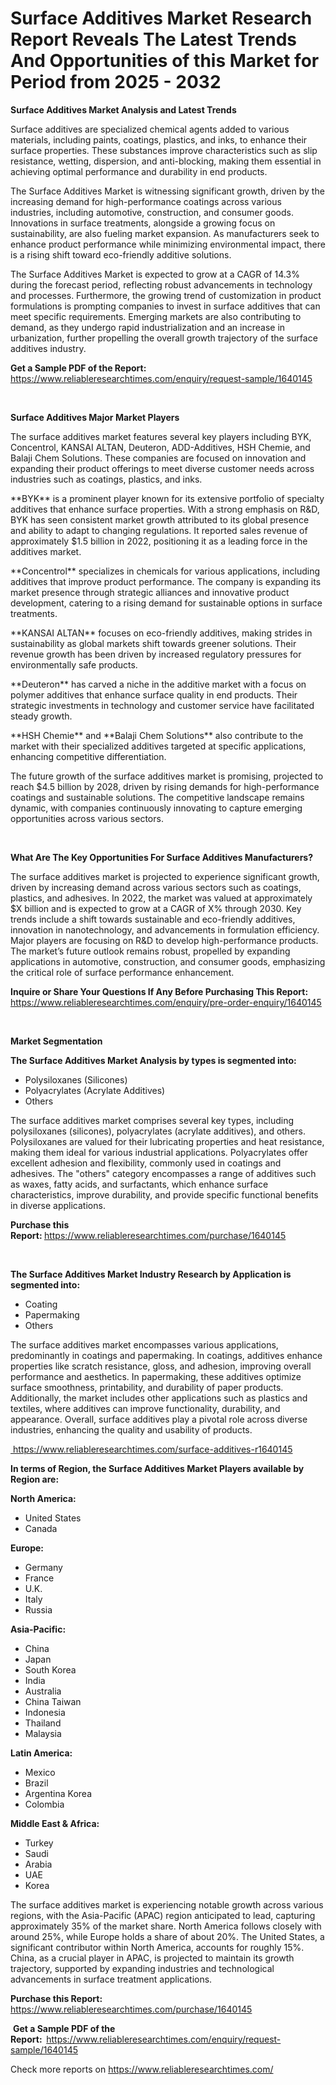 <p><h1>Surface Additives Market Research Report Reveals The Latest Trends And Opportunities of this Market for Period from 2025 - 2032</h1></p><p><strong>Surface Additives Market Analysis and Latest Trends</strong></p>
<p><p>Surface additives are specialized chemical agents added to various materials, including paints, coatings, plastics, and inks, to enhance their surface properties. These substances improve characteristics such as slip resistance, wetting, dispersion, and anti-blocking, making them essential in achieving optimal performance and durability in end products.</p><p>The Surface Additives Market is witnessing significant growth, driven by the increasing demand for high-performance coatings across various industries, including automotive, construction, and consumer goods. Innovations in surface treatments, alongside a growing focus on sustainability, are also fueling market expansion. As manufacturers seek to enhance product performance while minimizing environmental impact, there is a rising shift toward eco-friendly additive solutions.</p><p>The Surface Additives Market is expected to grow at a CAGR of 14.3% during the forecast period, reflecting robust advancements in technology and processes. Furthermore, the growing trend of customization in product formulations is prompting companies to invest in surface additives that can meet specific requirements. Emerging markets are also contributing to demand, as they undergo rapid industrialization and an increase in urbanization, further propelling the overall growth trajectory of the surface additives industry.</p></p>
<p><strong>Get a Sample PDF of the Report:&nbsp;</strong> <a href="https://www.reliableresearchtimes.com/enquiry/request-sample/1640145?utm_campaign=2273&utm_medium=2&utm_source=Github&utm_content=ia&utm_term=05032025&utm_id=surface-additives">https://www.reliableresearchtimes.com/enquiry/request-sample/1640145</a></p>
<p>&nbsp;</p>
<p><strong>Surface Additives Major Market Players</strong></p>
<p><p>The surface additives market features several key players including BYK, Concentrol, KANSAI ALTAN, Deuteron, ADD-Additives, HSH Chemie, and Balaji Chem Solutions. These companies are focused on innovation and expanding their product offerings to meet diverse customer needs across industries such as coatings, plastics, and inks.</p><p>**BYK** is a prominent player known for its extensive portfolio of specialty additives that enhance surface properties. With a strong emphasis on R&D, BYK has seen consistent market growth attributed to its global presence and ability to adapt to changing regulations. It reported sales revenue of approximately $1.5 billion in 2022, positioning it as a leading force in the additives market.</p><p>**Concentrol** specializes in chemicals for various applications, including additives that improve product performance. The company is expanding its market presence through strategic alliances and innovative product development, catering to a rising demand for sustainable options in surface treatments.</p><p>**KANSAI ALTAN** focuses on eco-friendly additives, making strides in sustainability as global markets shift towards greener solutions. Their revenue growth has been driven by increased regulatory pressures for environmentally safe products.</p><p>**Deuteron** has carved a niche in the additive market with a focus on polymer additives that enhance surface quality in end products. Their strategic investments in technology and customer service have facilitated steady growth.</p><p>**HSH Chemie** and **Balaji Chem Solutions** also contribute to the market with their specialized additives targeted at specific applications, enhancing competitive differentiation.</p><p>The future growth of the surface additives market is promising, projected to reach $4.5 billion by 2028, driven by rising demands for high-performance coatings and sustainable solutions. The competitive landscape remains dynamic, with companies continuously innovating to capture emerging opportunities across various sectors.</p></p>
<p>&nbsp;</p>
<p><strong>What Are The Key Opportunities For Surface Additives Manufacturers?</strong></p>
<p><p>The surface additives market is projected to experience significant growth, driven by increasing demand across various sectors such as coatings, plastics, and adhesives. In 2022, the market was valued at approximately $X billion and is expected to grow at a CAGR of X% through 2030. Key trends include a shift towards sustainable and eco-friendly additives, innovation in nanotechnology, and advancements in formulation efficiency. Major players are focusing on R&D to develop high-performance products. The market’s future outlook remains robust, propelled by expanding applications in automotive, construction, and consumer goods, emphasizing the critical role of surface performance enhancement.</p></p>
<p><strong>Inquire or Share Your Questions If Any Before Purchasing This Report:</strong> <a href="https://www.reliableresearchtimes.com/enquiry/pre-order-enquiry/1640145?utm_campaign=2273&utm_medium=2&utm_source=Github&utm_content=ia&utm_term=05032025&utm_id=surface-additives">https://www.reliableresearchtimes.com/enquiry/pre-order-enquiry/1640145</a></p>
<p>&nbsp;</p>
<p><strong>Market Segmentation</strong></p>
<p><strong>The Surface Additives Market Analysis by types is segmented into:</strong></p>
<p><ul><li>Polysiloxanes (Silicones)</li><li>Polyacrylates (Acrylate Additives)</li><li>Others</li></ul></p>
<p><p>The surface additives market comprises several key types, including polysiloxanes (silicones), polyacrylates (acrylate additives), and others. Polysiloxanes are valued for their lubricating properties and heat resistance, making them ideal for various industrial applications. Polyacrylates offer excellent adhesion and flexibility, commonly used in coatings and adhesives. The "others" category encompasses a range of additives such as waxes, fatty acids, and surfactants, which enhance surface characteristics, improve durability, and provide specific functional benefits in diverse applications.</p></p>
<p><strong>Purchase this Report:&nbsp;</strong><a href="https://www.reliableresearchtimes.com/purchase/1640145?utm_campaign=2273&utm_medium=2&utm_source=Github&utm_content=ia&utm_term=05032025&utm_id=surface-additives">https://www.reliableresearchtimes.com/purchase/1640145</a></p>
<p>&nbsp;</p>
<p><strong>The Surface Additives Market Industry Research by Application is segmented into:</strong></p>
<p><ul><li>Coating</li><li>Papermaking</li><li>Others</li></ul></p>
<p><p>The surface additives market encompasses various applications, predominantly in coatings and papermaking. In coatings, additives enhance properties like scratch resistance, gloss, and adhesion, improving overall performance and aesthetics. In papermaking, these additives optimize surface smoothness, printability, and durability of paper products. Additionally, the market includes other applications such as plastics and textiles, where additives can improve functionality, durability, and appearance. Overall, surface additives play a pivotal role across diverse industries, enhancing the quality and usability of products.</p></p>
<p><a href="https://www.reliableresearchtimes.com/surface-additives-r1640145?utm_campaign=2273&utm_medium=2&utm_source=Github&utm_content=ia&utm_term=05032025&utm_id=surface-additives">&nbsp;https://www.reliableresearchtimes.com/surface-additives-r1640145</a></p>
<p><strong>In terms of Region, the Surface Additives Market Players available by Region are:</strong></p>
<p>
    <p> <strong> North America: </strong>
        <ul>
            <li>United States</li>
            <li>Canada</li>
        </ul>
        </p> 
    <p> <strong> Europe: </strong>
        <ul>
            <li>Germany</li>
            <li>France</li>
            <li>U.K.</li>
            <li>Italy</li>
            <li>Russia</li>
        </ul>
        </p> 
    <p> <strong> Asia-Pacific: </strong>
        <ul>
            <li>China</li>
            <li>Japan</li>
            <li>South Korea</li>
            <li>India</li>
            <li>Australia</li>
            <li>China Taiwan</li>
            <li>Indonesia</li>
            <li>Thailand</li>
            <li>Malaysia</li>
        </ul>
        </p> 
    <p> <strong> Latin America: </strong>
        <ul>
            <li>Mexico</li>
            <li>Brazil</li>
            <li>Argentina Korea</li>
            <li>Colombia</li>
        </ul>
        </p> 
    <p> <strong> Middle East & Africa: </strong>
        <ul>
            <li>Turkey</li>
            <li>Saudi</li>
            <li>Arabia</li>
            <li>UAE</li>
            <li>Korea</li>
        </ul>
    </p>
    </p>
<p><p>The surface additives market is experiencing notable growth across various regions, with the Asia-Pacific (APAC) region anticipated to lead, capturing approximately 35% of the market share. North America follows closely with around 25%, while Europe holds a share of about 20%. The United States, a significant contributor within North America, accounts for roughly 15%. China, as a crucial player in APAC, is projected to maintain its growth trajectory, supported by expanding industries and technological advancements in surface treatment applications.</p></p>
<p><strong>Purchase this Report: </strong><a href="https://www.reliableresearchtimes.com/purchase/1640145?utm_campaign=2273&utm_medium=2&utm_source=Github&utm_content=ia&utm_term=05032025&utm_id=surface-additives">https://www.reliableresearchtimes.com/purchase/1640145</a></p>
<p>&nbsp;<strong>Get a Sample PDF of the Report:&nbsp;&nbsp;</strong><a href="https://www.reliableresearchtimes.com/enquiry/request-sample/1640145?utm_campaign=2273&utm_medium=2&utm_source=Github&utm_content=ia&utm_term=05032025&utm_id=surface-additives">https://www.reliableresearchtimes.com/enquiry/request-sample/1640145</a></p>
<p><strong></strong></p>
<p>Check more reports on <a href="https://www.reliableresearchtimes.com/?utm_campaign=2273&utm_medium=2&utm_source=Github&utm_content=ia&utm_term=05032025&utm_id=surface-additives">https://www.reliableresearchtimes.com/</a></p>